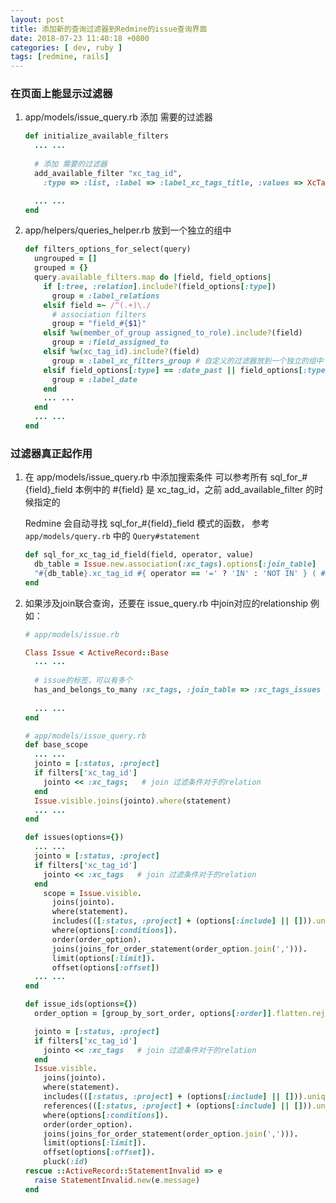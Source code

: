 ```yaml
---
layout: post
title: 添加新的查询过滤器到Redmine的issue查询界面
date: 2018-07-23 11:40:18 +0800
categories: [ dev, ruby ]
tags: [redmine, rails]
---
```


### 在页面上能显示过滤器

1. app/models/issue_query.rb 添加 需要的过滤器

    ~~~ ruby
    def initialize_available_filters
      ... ...
      
      # 添加 需要的过滤器
      add_available_filter "xc_tag_id",
        :type => :list, :label => :label_xc_tags_title, :values => XcTag.all.collect{|s| [s.tagname, s.id.to_s] }

      ... ...
    end
    ~~~


1. app/helpers/queries_helper.rb 放到一个独立的组中

    ~~~ ruby
    def filters_options_for_select(query)
      ungrouped = []
      grouped = {}
      query.available_filters.map do |field, field_options|
        if [:tree, :relation].include?(field_options[:type]) 
          group = :label_relations
        elsif field =~ /^(.+)\./
          # association filters
          group = "field_#{$1}"
        elsif %w(member_of_group assigned_to_role).include?(field)
          group = :field_assigned_to
        elsif %w(xc_tag_id).include?(field)
          group = :label_xc_filters_group # 自定义的过滤器放到一个独立的组中
        elsif field_options[:type] == :date_past || field_options[:type] == :date
          group = :label_date
        end
        ... ...
      end
      ... ...
    end
    ~~~



### 过滤器真正起作用

1. 在 app/models/issue_query.rb 中添加搜索条件
    可以参考所有 sql_for_#{field}_field
    本例中的 #{field} 是 xc_tag_id，之前 add_available_filter 的时候指定的

    Redmine 会自动寻找 sql_for_#{field}_field 模式的函数，
    参考 `app/models/query.rb` 中的 `Query#statement`
    
    ~~~ ruby
    def sql_for_xc_tag_id_field(field, operator, value)
      db_table = Issue.new.association(:xc_tags).options[:join_table]
      "#{db_table}.xc_tag_id #{ operator == '=' ? 'IN' : 'NOT IN' } ( #{value.join(',')} ) "
    end
    ~~~


1. 如果涉及join联合查询，还要在 issue_query.rb 中join对应的relationship
    例如：
    ~~~ ruby
    # app/models/issue.rb
    
    Class Issue < ActiveRecord::Base
      ... ...
      
      # issue的标签，可以有多个
      has_and_belongs_to_many :xc_tags, :join_table => :xc_tags_issues
      
      ... ...
    end
    ~~~

    ~~~ ruby
    # app/models/issue_query.rb
    def base_scope
      ... ...
      jointo = [:status, :project]
      if filters['xc_tag_id']
        jointo << :xc_tags;   # join 过滤条件对于的relation
      end
      Issue.visible.joins(jointo).where(statement)
      ... ...
    end

    def issues(options={})
      ... ...
      jointo = [:status, :project]
      if filters['xc_tag_id']
        jointo << :xc_tags   # join 过滤条件对于的relation
      end
        scope = Issue.visible.
          joins(jointo).
          where(statement).
          includes(([:status, :project] + (options[:include] || [])).uniq).
          where(options[:conditions]).
          order(order_option).
          joins(joins_for_order_statement(order_option.join(','))).
          limit(options[:limit]).
          offset(options[:offset])
      ... ...
    end

    def issue_ids(options={})
      order_option = [group_by_sort_order, options[:order]].flatten.reject(&:blank?)

      jointo = [:status, :project]
      if filters['xc_tag_id']
        jointo << :xc_tags   # join 过滤条件对于的relation
      end
      Issue.visible.
        joins(jointo).
        where(statement).
        includes(([:status, :project] + (options[:include] || [])).uniq).
        references(([:status, :project] + (options[:include] || [])).uniq).
        where(options[:conditions]).
        order(order_option).
        joins(joins_for_order_statement(order_option.join(','))).
        limit(options[:limit]).
        offset(options[:offset]).
        pluck(:id)
    rescue ::ActiveRecord::StatementInvalid => e
      raise StatementInvalid.new(e.message)
    end
    ~~~

























